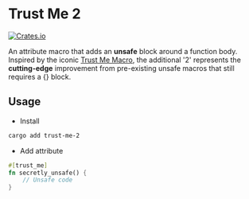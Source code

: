 # Trust Me 2
[![Crates.io](https://img.shields.io/crates/v/trust-me-2.svg)](https://crates.io/crates/trust-me-2)

An attribute macro that adds an **unsafe** block around a function body. Inspired by the iconic [Trust Me Macro](https://www.youtube.com/watch?v=TGfQu0bQTKc), the additional '2' represents the **cutting-edge** improvement from pre-existing unsafe macros that still requires a {} block.
## Usage
- Install
```Bash
cargo add trust-me-2
```
- Add attribute
```Rust
#[trust_me]
fn secretly_unsafe() {
    // Unsafe code 
}
```
